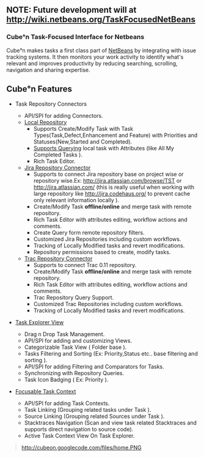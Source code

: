 ## NOTE:  Future development will at http://wiki.netbeans.org/TaskFocusedNetBeans ##

### Cube°n   Task-Focused Interface for Netbeans ###
Cube°n makes tasks a first class part of [NetBeans](http://netbeans.org/) by integrating with issue tracking systems. It then monitors your work activity to identify what's relevant and improves productivity by reducing searching, scrolling, navigation and sharing expertise.

## Cube°n Features ##

  * Task Repository Connectors
    * API/SPI for adding Connectors.
    * [Local Repository](GSLocalRepository.md)
      * Supports Create/Modify Task with Task Types(Task,Defect,Enhancement and Feature) with  Priorities and Statuses(New,Started and Completed).
      * [Supports Querying](GS_Local_Query.md) local task with Attributes (like All My Completed Tasks ).
      * Rich Task Editor.
    * [Jira Repository Connector](GSJiraRepository.md)
      * Supports to connect Jira repository base on project wise or repository wise.Ex:  http://jira.atlassian.com/browse/TST or http://jira.atlassian.com/ (this is really useful when working with large repository like http://jira.codehaus.org/ to prevent cache only relevant information locally ).
      * Create/Modify Task **offline/online** and merge task with remote repository.
      * Rich Task Editor with attributes editing, workflow actions and comments.
      * Create Query form remote repository filters.
      * Customized Jira Repositories including custom workflows.
      * Tracking of Locally Modified tasks and revert modifications.
      * Repository permissions based  to create, modify tasks.
    * [Trac Repository Connector](GSTracRepository.md)
      * Supports to connect Trac 0.11 repository.
      * Create/Modify Task **offline/online** and merge task with remote repository.
      * Rich Task Editor with attributes editing, workflow actions and comments.
      * Trac Repository Query Support.
      * Customized Trac Repositories including custom workflows.
      * Tracking of Locally Modified tasks and revert modifications.

  * [Task Explorer View](GS_Task_Explorer.md)
    * Drag n  Drop Task Management.
    * API/SPI for adding and customizing Views.
    * Categorizable Task View ( Folder base ).
    * Tasks Filtering and Sorting (Ex: Priority,Status etc.. base filtering and sorting ).
    * API/SPI for adding  Filtering and Comparators for Tasks.
    * Synchronizing with  Repository Queries.
    * Task Icon Badging ( Ex: Priority ).
  * [Focusable Task Context](GS_Task_Context.md)
    * API/SPI for adding Task Contexts.
    * Task Linking (Grouping related tasks under Task ).
    * Source Linking (Grouping related Sources under Task ).
    * Stacktraces Navigation (Scan and view task related Stacktraces and supports direct navigation to source code).
    * Active Task Context View On Task Explorer.


> http://cubeon.googlecode.com/files/home.PNG












